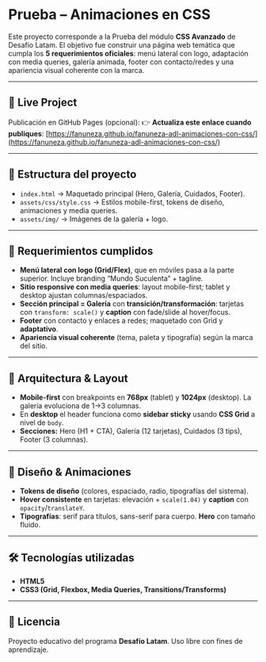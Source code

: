# Prueba – Animaciones en CSS

Este proyecto corresponde a la Prueba del módulo **CSS Avanzado** de Desafío Latam.
El objetivo fue construir una página web temática que cumpla los **5 requerimientos oficiales**: menú lateral con logo, adaptación con media queries, galería animada, footer con contacto/redes y una apariencia visual coherente con la marca.

---

## 🚀 Live Project

Publicación en GitHub Pages (opcional):
👉 **Actualiza este enlace cuando publiques**: [https://fanuneza.github.io/fanuneza-adl-animaciones-con-css/](https://fanuneza.github.io/fanuneza-adl-animaciones-con-css/)


---

## 📂 Estructura del proyecto

* `index.html` → Maquetado principal (Hero, Galería, Cuidados, Footer). 
* `assets/css/style.css` → Estilos mobile-first, tokens de diseño, animaciones y media queries. 
* `assets/img/` → Imágenes de la galería + logo. 

---

## 🧩 Requerimientos cumplidos

* **Menú lateral con logo (Grid/Flex)**, que en móviles pasa a la parte superior. Incluye branding “Mundo Suculenta” + tagline. 
* **Sitio responsive con media queries**: layout mobile-first; tablet y desktop ajustan columnas/espaciados. 
* **Sección principal = Galería** con **transición/transformación**: tarjetas con `transform: scale()` y **caption** con fade/slide al hover/focus.  
* **Footer** con contacto y enlaces a redes; maquetado con Grid y **adaptativo**.  
* **Apariencia visual coherente** (tema, paleta y tipografía) según la marca del sitio.   

---

## 🧱 Arquitectura & Layout

* **Mobile-first** con breakpoints en **768px** (tablet) y **1024px** (desktop). La galería evoluciona de 1→3 columnas. 
* En **desktop** el header funciona como **sidebar sticky** usando **CSS Grid** a nivel de `body`.  
* **Secciones:** Hero (H1 + CTA), Galería (12 tarjetas), Cuidados (3 tips), Footer (3 columnas).    

---

## 🎨 Diseño & Animaciones

* **Tokens de diseño** (colores, espaciado, radio, tipografías del sistema).
* **Hover consistente** en tarjetas: elevación + `scale(1.04)` y **caption** con `opacity`/`translateY`. 
* **Tipografías**: serif para títulos, sans-serif para cuerpo. **Hero** con tamaño fluido. 

---

## 🛠️ Tecnologías utilizadas

* **HTML5**
* **CSS3 (Grid, Flexbox, Media Queries, Transitions/Transforms)**

---

## 📜 Licencia

Proyecto educativo del programa **Desafío Latam**. Uso libre con fines de aprendizaje.